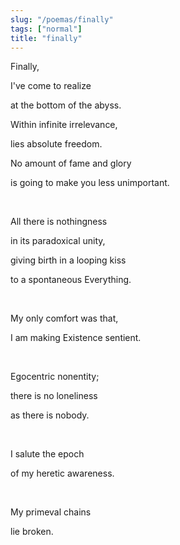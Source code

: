 ```yaml
---
slug: "/poemas/finally"
tags: ["normal"]
title: "finally"
---
```

Finally,

I've come to realize

at the bottom of the abyss.

Within infinite irrelevance,

lies absolute freedom.

No amount of fame and glory

is going to make you less unimportant.

&nbsp;

All there is nothingness

in its paradoxical unity,

giving birth in a looping kiss

to a spontaneous Everything.

&nbsp;

My only comfort was that,

I am making Existence sentient.

&nbsp;

Egocentric nonentity;

there is no loneliness

as there is nobody.

&nbsp;

I salute the epoch

of my heretic awareness.

&nbsp;

My primeval chains

lie broken.